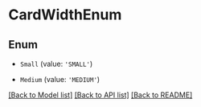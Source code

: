 # CardWidthEnum


## Enum

* `Small` (value: `'SMALL'`)

* `Medium` (value: `'MEDIUM'`)

[[Back to Model list]](../README.md#documentation-for-models) [[Back to API list]](../README.md#documentation-for-api-endpoints) [[Back to README]](../README.md)
